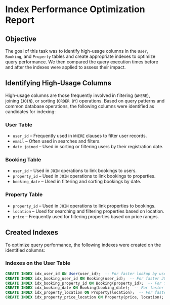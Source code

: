 # Index Performance Optimization Report

## Objective
The goal of this task was to identify high-usage columns in the `User`, `Booking`, and `Property` tables and create appropriate indexes to optimize query performance. We then compared the query execution times before and after the indexes were applied to assess their impact.

## Identifying High-Usage Columns
High-usage columns are those frequently involved in filtering (`WHERE`), joining (`JOIN`), or sorting (`ORDER BY`) operations. Based on query patterns and common database operations, the following columns were identified as candidates for indexing:

### **User Table**
- `user_id` – Frequently used in `WHERE` clauses to filter user records.
- `email` – Often used in searches and filters.
- `date_joined` – Used in sorting or filtering users by their registration date.

### **Booking Table**
- `user_id` – Used in `JOIN` operations to link bookings to users.
- `property_id` – Used in `JOIN` operations to link bookings to properties.
- `booking_date` – Used in filtering and sorting bookings by date.

### **Property Table**
- `property_id` – Used in `JOIN` operations to link properties to bookings.
- `location` – Used for searching and filtering properties based on location.
- `price` – Frequently used for filtering properties based on price ranges.

## Created Indexes
To optimize query performance, the following indexes were created on the identified columns:

### **Indexes on the User Table**
```sql
CREATE INDEX idx_user_id ON User(user_id);  -- For faster lookup by user_id
CREATE INDEX idx_booking_user_id ON Booking(user_id);  -- For faster JOINs between Booking and User tables
CREATE INDEX idx_booking_property_id ON Booking(property_id);  -- For faster JOINs between Booking and Property tables
CREATE INDEX idx_booking_date ON Booking(booking_date);  -- For faster date range queries on booking_date
CREATE INDEX idx_property_location ON Property(location);  -- For faster filtering by location
CREATE INDEX idx_property_price_location ON Property(price, location);  -- For optimized filtering and sorting by price and location
